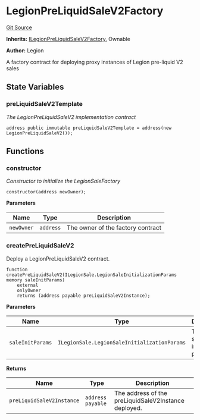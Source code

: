 # LegionPreLiquidSaleV2Factory
[Git Source](https://github.com/Legion-Team/evm-contracts/blob/a0becaf0413338ea78e3b0a0ce4527f7e1695849/src/factories/LegionPreLiquidSaleV2Factory.sol)

**Inherits:**
[ILegionPreLiquidSaleV2Factory](/src/interfaces/factories/ILegionPreLiquidSaleV2Factory.sol/interface.ILegionPreLiquidSaleV2Factory.md), Ownable

**Author:**
Legion

A factory contract for deploying proxy instances of Legion pre-liquid V2 sales


## State Variables
### preLiquidSaleV2Template
*The LegionPreLiquidSaleV2 implementation contract*


```solidity
address public immutable preLiquidSaleV2Template = address(new LegionPreLiquidSaleV2());
```


## Functions
### constructor

*Constructor to initialize the LegionSaleFactory*


```solidity
constructor(address newOwner);
```
**Parameters**

|Name|Type|Description|
|----|----|-----------|
|`newOwner`|`address`|The owner of the factory contract|


### createPreLiquidSaleV2

Deploy a LegionPreLiquidSaleV2 contract.


```solidity
function createPreLiquidSaleV2(ILegionSale.LegionSaleInitializationParams memory saleInitParams)
    external
    onlyOwner
    returns (address payable preLiquidSaleV2Instance);
```
**Parameters**

|Name|Type|Description|
|----|----|-----------|
|`saleInitParams`|`ILegionSale.LegionSaleInitializationParams`|The Legion sale initialization parameters.|

**Returns**

|Name|Type|Description|
|----|----|-----------|
|`preLiquidSaleV2Instance`|`address payable`|The address of the preLiquidSaleV2Instance deployed.|


